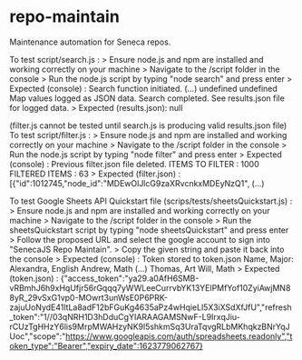 # repo-maintain
Maintenance automation for Seneca repos.

To test script/search.js :
    > Ensure node.js and npm are installed and working correctly on your machine
    > Navigate to the /script folder in the console
    > Run the node.js script by typing "node search" and press enter
    > Expected (console) :
        Search function initiated.
        (...)
        undefined
        undefined
        Map values logged as JSON data.
        Search completed. See results.json file for logged data.
    > Expected (results.json):
        null

(filter.js cannot be tested until search.js is producing valid results.json file)
To test script/filter.js :
    > Ensure node.js and npm are installed and working correctly on your machine
    > Navigate to the /script folder in the console
    > Run the node.js script by typing "node filter" and press enter
    > Expected (console) :
        Previous filter.json file deleted.
        ITEMS TO FILTER :  1000
        FILTERED ITEMS :  63
    > Expected (filter.json) :
        [{"id":1012745,"node_id":"MDEwOlJlcG9zaXRvcnkxMDEyNzQ1",
        (...)

To test Google Sheets API Quickstart file (scrips/tests/sheetsQuickstart.js) :
    > Ensure node.js and npm are installed and working correctly on your machine
    > Navigate to the /script folder in the console
    > Run the sheetsQuickstart script by typing "node sheetsQuickstart" and press enter
    > Follow the proposed URL and select the google account to sign into "SenecaJS Repo Maintain".
    > Copy the given string and paste it back into the console
    > Expected (console) :
        Token stored to token.json
        Name, Major:
        Alexandra, English
        Andrew, Math
        (...)
        Thomas, Art
        Will, Math
    > Expected (token.json) :
        {"access_token":"ya29.a0AfH6SMB-vRBmhJ6h9xHqUfjr56rGqqq7yWWLeeCurrvbYK13YElPMfYof10ZyiAwjMN88yR_29vSxG1vp0-MOwrt3unWsE0P6PRK-zajuUoNydE41ltLa8adF12bFGuKg4635aPz4wHqieLl5X3iXSdXfJfU","refresh_token":"1//03qNRH1D3hDduCgYIARAAGAMSNwF-L9IrxqJiu-rCUzTgHHzY6lis9MrpMWAHzyNK9l5shkmSq3UraTqvgRLbMKhqkzBNrYqJUoc","scope":"https://www.googleapis.com/auth/spreadsheets.readonly","token_type":"Bearer","expiry_date":1623779062767}